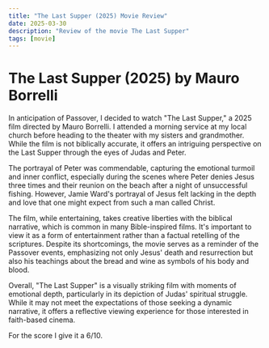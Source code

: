 ```yaml
---
title: "The Last Supper (2025) Movie Review"
date: 2025-03-30
description: "Review of the movie The Last Supper"
tags: [movie]
---
```


# The Last Supper (2025) by Mauro Borrelli

In anticipation of Passover, I decided to watch "The Last Supper," a 2025 film directed by Mauro Borrelli. I attended a morning service at my local church before heading to the theater with my sisters and grandmother. While the film is not biblically accurate, it offers an intriguing perspective on the Last Supper through the eyes of Judas and Peter.

The portrayal of Peter was commendable, capturing the emotional turmoil and inner conflict, especially during the scenes where Peter denies Jesus three times and their reunion on the beach after a night of unsuccessful fishing. However, Jamie Ward's portrayal of Jesus felt lacking in the depth and love that one might expect from such a man called Christ.

The film, while entertaining, takes creative liberties with the biblical narrative, which is common in many Bible-inspired films. It's important to view it as a form of entertainment rather than a factual retelling of the scriptures. Despite its shortcomings, the movie serves as a reminder of the Passover events, emphasizing not only Jesus' death and resurrection but also his teachings about the bread and wine as symbols of his body and blood.

Overall, "The Last Supper" is a visually striking film with moments of emotional depth, particularly in its depiction of Judas' spiritual struggle. While it may not meet the expectations of those seeking a dynamic narrative, it offers a reflective viewing experience for those interested in faith-based cinema.

For the score I give it a 6/10.
